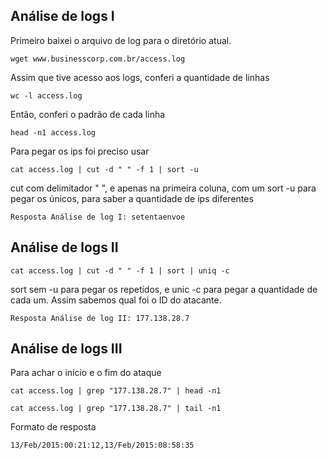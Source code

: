 ## Análise de logs I

Primeiro baixei o arquivo de log para o diretório atual.

```
wget www.businesscorp.com.br/access.log
```

Assim que tive acesso aos logs, conferi a quantidade de linhas

```
wc -l access.log
```

Então, conferi o padrão de cada linha

```
head -n1 access.log
```

Para pegar os ips foi preciso usar

```
cat access.log | cut -d " " -f 1 | sort -u
```

cut com delimitador " ", e apenas na primeira coluna, com um sort -u para pegar os únicos, para saber a quantidade de ips diferentes

```
Resposta Análise de log I: setentaenvoe
```

## Análise de logs II

```
cat access.log | cut -d " " -f 1 | sort | uniq -c
```
sort sem -u para pegar os repetidos, e unic -c para pegar a quantidade de cada um. Assim sabemos qual foi o ID do atacante.

```
Resposta Análise de log II: 177.138.28.7
```

## Análise de logs III

Para achar o início e o fim do ataque

```
cat access.log | grep "177.138.28.7" | head -n1
```
```
cat access.log | grep "177.138.28.7" | tail -n1
```

Formato de resposta
```
13/Feb/2015:00:21:12,13/Feb/2015:08:58:35
```